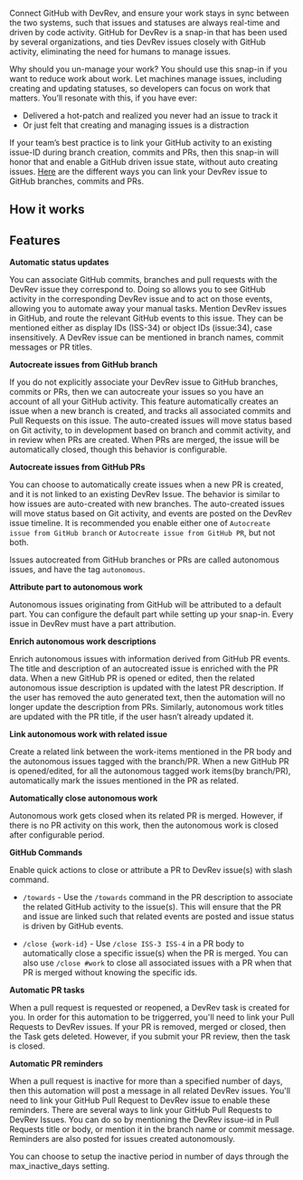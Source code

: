 Connect GitHub with DevRev, and ensure your work stays in sync between the two systems, such that issues and statuses are always real-time and driven by code activity. GitHub for DevRev is a snap-in that has been used by several organizations, and ties DevRev issues closely with GitHub activity, eliminating the need for humans to manage issues.

Why should you un-manage your work? You should use this snap-in if you want to reduce work about work. Let machines manage issues, including creating and updating statuses, so developers can focus on work that matters. You’ll resonate with this, if you have ever:

- Delivered a hot-patch and realized you never had an issue to track it
- Or just felt that creating and managing issues is a distraction

If your team’s best practice is to link your GitHub activity to an existing issue-ID during branch creation, commits and PRs, then this snap-in will honor that and enable a GitHub driven issue state, without auto creating issues. [Here](https://devrev.ai/docs/integrations/github#github-events) are the different ways you can link your DevRev issue to GitHub branches, commits and PRs.


## How it works


## Features


**Automatic status updates**

You can associate GitHub commits, branches and pull requests with the DevRev issue they correspond to. Doing so allows you to see GitHub activity in the corresponding DevRev issue and to act on those events, allowing you to automate away your manual tasks. Mention DevRev issues in GitHub, and route the relevant GitHub events to this issue. They can be mentioned either as display IDs (ISS-34) or object IDs (issue:34), case insensitively. A DevRev issue can be mentioned in branch names, commit messages or PR titles.

**Autocreate issues from GitHub branch**

If you do not explicitly associate your DevRev issue to GitHub branches, commits or PRs, then we can autocreate your issues so you have an account of all your GitHub activity. This feature automatically creates an issue when a new branch is created, and tracks all associated commits and Pull Requests on this issue. The auto-created issues will move status based on Git activity, to in development based on branch and commit activity, and in review when PRs are created. When PRs are merged, the issue will be automatically closed, though this behavior is configurable.

**Autocreate issues from GitHub PRs**

You can choose to automatically create issues when a new PR is created, and it is not linked to an existing DevRev Issue. The behavior is similar to how issues are auto-created with new branches. The auto-created issues will move status based on Git activity, and events are posted on the DevRev issue timeline. It is recommended you enable either one of `Autocreate issue from GitHub branch` or `Autocreate issue from GitHub PR`, but not both.

Issues autocreated from GitHub branches or PRs are called autonomous issues, and have the tag `autonomous`.

**Attribute part to autonomous work**

Autonomous issues originating from GitHub will be attributed to a default part. You can configure the default part while setting up your snap-in. Every issue in DevRev must have a part attribution.

**Enrich autonomous work descriptions**

Enrich autonomous issues with information derived from GitHub PR events. The title and description of an autocreated issue is enriched with the PR data. When a new GitHub PR is opened or edited, then the related autonomous issue description is updated with the latest PR description. If the user has removed the auto generated text, then the automation will no longer update the description from PRs. Similarly, autonomous work titles are updated with the PR title, if the user hasn’t already updated it.

**Link autonomous work with related issue**

Create a related link between the work-items mentioned in the PR body and the autonomous issues tagged with the branch/PR. When a new GitHub PR is opened/edited, for all the autonomous tagged work items(by branch/PR), automatically mark the issues mentioned in the PR as related.

**Automatically close autonomous work**

Autonomous work gets closed when its related PR is merged. However, if there is no PR activity on this work, then the autonomous work is closed after configurable period.

**GitHub Commands**

Enable quick actions to close or attribute a PR to DevRev issue(s) with slash command.

- `/towards` - Use the `/towards` command in the PR description to associate the related GitHub activity to the issue(s). This will ensure that the PR and issue are linked such that related events are posted and issue status is driven by GitHub events.

- `/close {work-id}` - Use `/close ISS-3 ISS-4` in a PR body to automatically close a specific issue(s) when the PR is merged. You can also use `/close #work` to close all associated issues with a PR when that PR is merged without knowing the specific ids.

**Automatic PR tasks**

When a pull request is requested or reopened, a DevRev task is created for you. In order for this automation to be triggerred, you'll need to link your Pull Requests to DevRev issues. If your PR is removed, merged or closed, then the Task gets deleted. However, if you submit your PR review, then the task is closed.

**Automatic PR reminders**

When a pull request is inactive for more than a specified number of days, then this automation will post a message in all related DevRev issues. You'll need to link your GitHub Pull Request to DevRev issue to enable these reminders. There are several ways to link your GitHub Pull Requests to DevRev Issues. You can do so by mentioning the DevRev issue-id in Pull Requests title or body, or mention it in the branch name or commit message. Reminders are also posted for issues created autonomously.

You can choose to setup the inactive period in number of days through the max_inactive_days setting.
